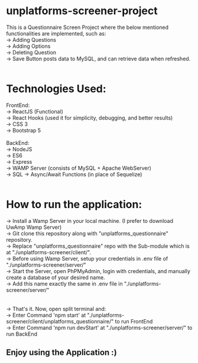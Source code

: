# unplatforms-screener-project

This is a Questionnaire Screen Project where the below mentioned functionalities are implemented, such as:<br/>
-> Adding Questions<br/>
-> Adding Options<br/>
-> Deleting Question<br/>
-> Save Button posts data to MySQL, and can retrieve data when refreshed.<br/>
<br/>
# Technologies Used:<br/>
FrontEnd:<br/>
-> ReactJS (Functional)<br/>
-> React Hooks (used it for simplicity, debugging, and better results)<br/>
-> CSS 3<br/>
-> Bootstrap 5<br/>
<br/>
BackEnd:<br/>
-> NodeJS<br/>
-> ES6<br/>
-> Express<br/>
-> WAMP Server (consists of MySQL + Apache WebServer)<br/>
-> SQL
-> Async/Await Functions (in place of Sequelize)<br/>
<br/>
# How to run the application:<br/>
-> Install a Wamp Server in your local machine. (I prefer to download UwAmp Wamp Server)<br/>
-> Git clone this repository along with "unplatforms_questionnaire" repository.<br/>
-> Replace "unplatforms_questionnaire" repo with the Sub-module which is at "./unplatforms-screener/client/".<br/>
-> Before using Wamp Server, setup your credentials in .env file of "./unplatforms-screener/server/"<br/>
-> Start the Server, open PhPMyAdmin, login with credentials, and manually create a database of your desired name.<br/>
-> Add this name exactly the same in .env file in "./unplatforms-screener/server/"<br/><br/>
<br/>
-> That's it. Now, open split terminal and:<br/>
  -> Enter Command 'npm start' at "./unplatforms-screener/client/unplatforms_questionnaire/" to run FrontEnd<br/>
  -> Enter Command 'npm run devStart' at "./unplatforms-screener/server/" to run BackEnd<br/>
  
  ## Enjoy using the Application :)
